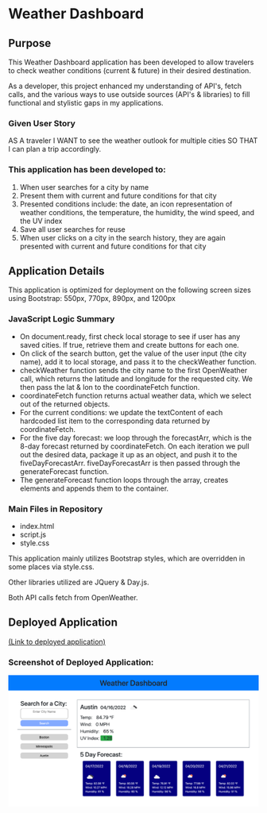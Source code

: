 # Weather Dashboard

## Purpose

This Weather Dashboard application has been developed to allow travelers to check weather conditions (current & future) in their desired destination. 

As a developer, this project enhanced my understanding of API's, fetch calls, and the various ways to use outside sources (API's & libraries) to fill functional and stylistic gaps in my applications.

### Given User Story

AS A traveler I WANT to see the weather outlook for multiple cities SO THAT I can plan a trip accordingly.

### This application has been developed to:

1. When user searches for a city by name
2. Present them with current and future conditions for that city
3. Presented conditions include: the date, an icon representation of weather conditions, the temperature, the humidity, the wind speed, and the UV index
4. Save all user searches for reuse
5. When user clicks on a city in the search history, they are again presented with current and future conditions for that city

## Application Details

This application is optimized for deployment on the following screen sizes using Bootstrap: 550px, 770px, 890px, and 1200px  

### JavaScript Logic Summary

- On document.ready, first check local storage to see if user has any saved cities. If true, retrieve them and create buttons for each one.
- On click of the search button, get the value of the user input (the city name), add it to local storage, and pass it to the checkWeather function.
- checkWeather function sends the city name to the first OpenWeather call, which returns the latitude and longitude for the requested city. We then pass the lat & lon to the coordinateFetch function.
- coordinateFetch function returns actual weather data, which we select out of the returned objects.
- For the current conditions: we update the textContent of each hardcoded list item to the corresponding data returned by coordinateFetch.
- For the five day forecast: we loop through the forecastArr, which is the 8-day forecast returned by coordinateFetch. On each iteration we pull out the desired data, package it up as an object, and push it to the fiveDayForecastArr. fiveDayForecastArr is then passed through the generateForecast function.
- The generateForecast function loops through the array, creates elements and appends them to the container. 

### Main Files in Repository

- index.html
- script.js
- style.css

This application mainly utilizes Bootstrap styles, which are overridden in some places via style.css. 

Other libraries utilized are JQuery & Day.js.

Both API calls fetch from OpenWeather.

## Deployed Application

[(Link to deployed application)](https://emmazart.github.io/weather-dashboard/)

### Screenshot of Deployed Application:

![Screenshot of application with multiple searches in history](./assets/images/_Users_emma_Desktop_UofMCodingBootcamp_Module6_weather-dashboard_index.html.png)